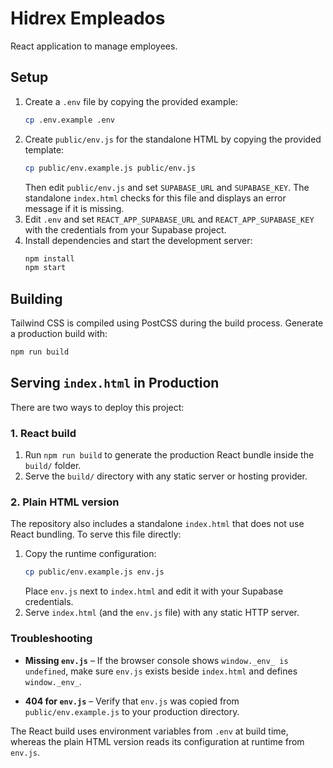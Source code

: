 # Hidrex Empleados

React application to manage employees.

## Setup

1. Create a `.env` file by copying the provided example:
   ```bash
   cp .env.example .env
   ```
2. Create `public/env.js` for the standalone HTML by copying the provided template:
   ```bash
   cp public/env.example.js public/env.js
   ```
   Then edit `public/env.js` and set `SUPABASE_URL` and `SUPABASE_KEY`.
   The standalone `index.html` checks for this file and displays an error message if it is missing.
3. Edit `.env` and set `REACT_APP_SUPABASE_URL` and `REACT_APP_SUPABASE_KEY` with the credentials from your Supabase project.
4. Install dependencies and start the development server:
   ```bash
   npm install
   npm start
   ```

## Building

Tailwind CSS is compiled using PostCSS during the build process. Generate a production build with:

```bash
npm run build
```

## Serving `index.html` in Production

There are two ways to deploy this project:

### 1. React build

1. Run `npm run build` to generate the production React bundle inside the
   `build/` folder.
2. Serve the `build/` directory with any static server or hosting provider.

### 2. Plain HTML version

The repository also includes a standalone `index.html` that does not use React
bundling. To serve this file directly:

1. Copy the runtime configuration:
   ```bash
   cp public/env.example.js env.js
   ```
   Place `env.js` next to `index.html` and edit it with your Supabase
   credentials.
2. Serve `index.html` (and the `env.js` file) with any static HTTP server.

### Troubleshooting

* **Missing `env.js`** &ndash; If the browser console shows
  `window._env_ is undefined`, make sure `env.js` exists beside
  `index.html` and defines `window._env_`.

* **404 for `env.js`** &ndash; Verify that `env.js` was copied from
  `public/env.example.js` to your production directory.

The React build uses environment variables from `.env` at build time, whereas
the plain HTML version reads its configuration at runtime from `env.js`.
